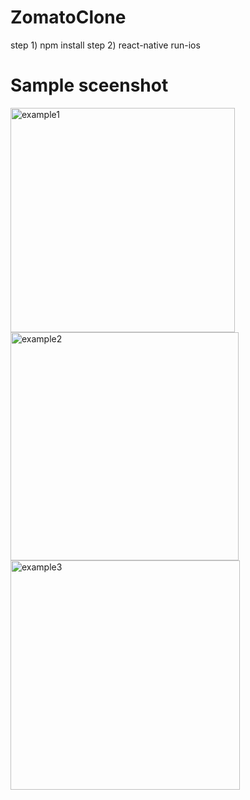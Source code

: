# ZomatoClone
 step 1) npm install
 step 2) react-native run-ios

# Sample sceenshot
<img width="359" alt="example1" src="https://user-images.githubusercontent.com/29592118/117044941-97178780-ad2c-11eb-83db-a66d0c3e23bc.png">
<img width="365" alt="example2" src="https://user-images.githubusercontent.com/29592118/117045220-e52c8b00-ad2c-11eb-9191-b5a2d6a87ef3.png">
<img width="367" alt="example3" src="https://user-images.githubusercontent.com/29592118/117045243-ec539900-ad2c-11eb-8d80-ffc55caaf92e.png">
